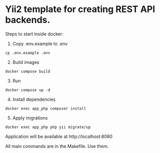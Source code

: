 # Yii2 template for creating REST API backends.

Steps to start inside docker:

1. Copy .env.example to .env
```text
cp .env.example .env
```
2. Build images
```text
docker compose build
```
3. Run
```text
docker compose up -d
```
4. Install dependencies
```text
docker exec app_php composer install
```
5. Apply migrations
```text
docker exec app_php php yii migrate/up
```

Application will be available at http://localhost:8080

All main commands are in the Makefile. Use them.
